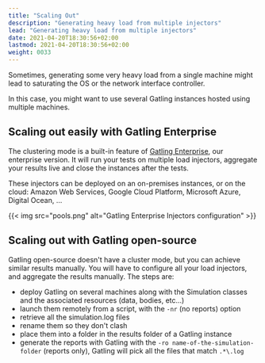```yaml
---
title: "Scaling Out"
description: "Generating heavy load from multiple injectors"
lead: "Generating heavy load from multiple injectors"
date: 2021-04-20T18:30:56+02:00
lastmod: 2021-04-20T18:30:56+02:00
weight: 0033
---
```


Sometimes, generating some very heavy load from a single machine might lead to saturating the OS or the network interface controller.

In this case, you might want to use several Gatling instances hosted using multiple machines.

## Scaling out easily with Gatling Enterprise

The clustering mode is a built-in feature of [Gatling Enterprise](https://gatling.io/enterprise/), our enterprise version. It will run your tests on multiple load injectors, aggregate your results live and close the instances after the tests.

These injectors can be deployed on an on-premises instances, or on the cloud: Amazon Web Services, Google Cloud Platform, Microsoft Azure, Digital Ocean, ...

{{< img src="pools.png" alt="Gatling Enterprise Injectors configuration" >}}

## Scaling out with Gatling open-source

Gatling open-source doesn't have a cluster mode, but you can achieve similar results manually. You will have to configure all your load injectors, and aggregate the results manually. The steps are:

* deploy Gatling on several machines along with the Simulation classes and the associated resources (data, bodies, etc...)
* launch them remotely from a script, with the `-nr` (no reports) option
* retrieve all the simulation.log files
* rename them so they don't clash
* place them into a folder in the results folder of a Gatling instance
* generate the reports with Gatling with the `-ro name-of-the-simulation-folder` (reports only), Gatling will pick all the files that match `.*\.log`
